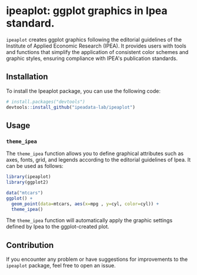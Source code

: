# ipeaplot: ggplot graphics in Ipea standard.

 ``ipeaplot`` creates ggplot graphics following the editorial guidelines of the Institute of Applied Economic Research (IPEA). It provides users with tools and functions that simplify the application of consistent color schemes and graphic styles, ensuring compliance with IPEA's publication standards.

## Installation

To install the Ipeaplot package, you can use the following code:

``` r
# install.packages("devtools")
devtools::install_github("ipeadata-lab/ipeaplot")
```

## Usage

### `theme_ipea`

The `theme_ipea` function allows you to define graphical attributes such
as axes, fonts, grid, and legends according to the editorial guidelines
of Ipea. It can be used as follows:

``` r
library(ipeaplot)
library(ggplot2)

data("mtcars")
ggplot() +
  geom_point(data=mtcars, aes(x=mpg , y=cyl, color=cyl)) +
  theme_ipea()
```

The `theme_ipea` function will automatically apply the graphic settings
defined by Ipea to the ggplot-created plot.

## Contribution

If you encounter any problem or have suggestions for improvements to the
``ipeaplot`` package, feel free to open an issue.
